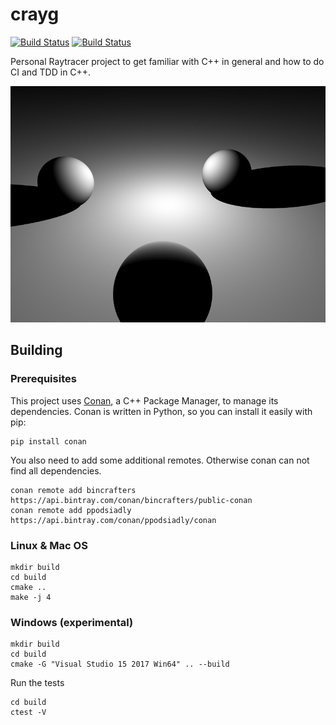 # crayg
[![Build Status](https://travis-ci.com/Latios96/crayg.svg?token=fvycq6PG6anYyQZpnfAt&branch=master)](https://travis-ci.com/Latios96/crayg)
[![Build Status](https://github.com/Latios96/crayg/workflows/Github%20Actions%20CI/badge.svg)](https://github.com/Latios96/crayg/workflows/ccpp/badge.svg)


Personal Raytracer project to get familiar with C++ in general and how to do CI and TDD in C++.

![demo image](images/three_spheres.png)
## Building
### Prerequisites
This project uses [Conan](https://conan.io/), a C++ Package Manager, to manage its dependencies.
Conan is written in Python, so you can install it easily with pip:
```shell
pip install conan
```
You also need to add some additional remotes. Otherwise conan can not find all dependencies.
```shell
conan remote add bincrafters https://api.bintray.com/conan/bincrafters/public-conan
conan remote add ppodsiadly https://api.bintray.com/conan/ppodsiadly/conan
```

### Linux & Mac OS
```shell
mkdir build
cd build
cmake ..
make -j 4
```

### Windows (experimental)
```shell
mkdir build
cd build
cmake -G "Visual Studio 15 2017 Win64" .. --build
```

Run the tests
```shell
cd build
ctest -V
```

